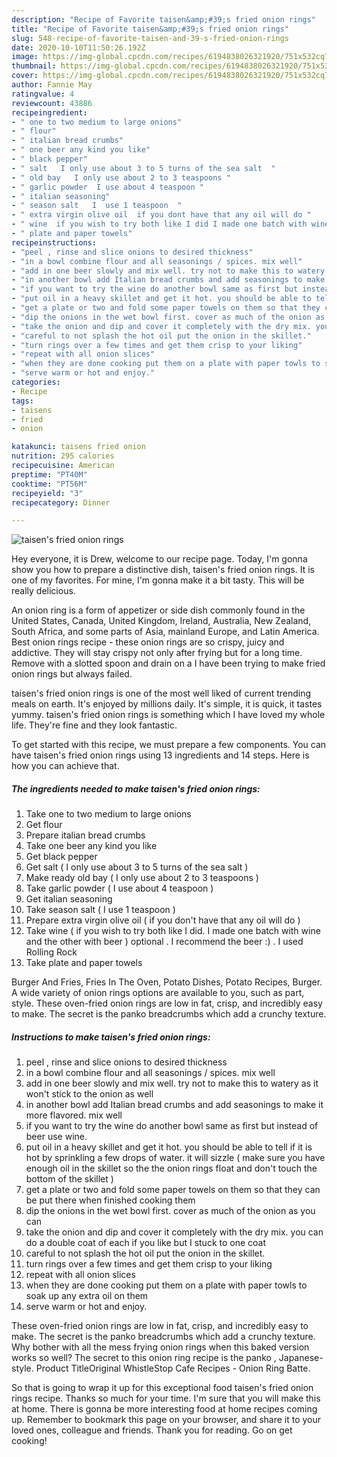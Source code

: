 ```yaml
---
description: "Recipe of Favorite taisen&amp;#39;s fried onion rings"
title: "Recipe of Favorite taisen&amp;#39;s fried onion rings"
slug: 548-recipe-of-favorite-taisen-and-39-s-fried-onion-rings
date: 2020-10-10T11:50:26.192Z
image: https://img-global.cpcdn.com/recipes/6194838026321920/751x532cq70/taisens-fried-onion-rings-recipe-main-photo.jpg
thumbnail: https://img-global.cpcdn.com/recipes/6194838026321920/751x532cq70/taisens-fried-onion-rings-recipe-main-photo.jpg
cover: https://img-global.cpcdn.com/recipes/6194838026321920/751x532cq70/taisens-fried-onion-rings-recipe-main-photo.jpg
author: Fannie May
ratingvalue: 4
reviewcount: 43886
recipeingredient:
- " one to two medium to large onions"
- " flour"
- " italian bread crumbs"
- " one beer any kind you like"
- " black pepper"
- " salt   I only use about 3 to 5 turns of the sea salt  "
- " old bay   I only use about 2 to 3 teaspoons "
- " garlic powder  I use about 4 teaspoon "
- " italian seasoning"
- " season salt   I  use 1 teaspoon  "
- " extra virgin olive oil  if you dont have that any oil will do "
- " wine  if you wish to try both like I did I made one batch with wine and the other with beer  optional   I recommend the beer    I used Rolling Rock"
- " plate and paper towels"
recipeinstructions:
- "peel , rinse and slice onions to desired thickness"
- "in a bowl combine flour and all seasonings / spices. mix well"
- "add in one beer slowly and mix well. try not to make this to watery as it won&#39;t stick to the onion as well"
- "in another bowl add Italian bread crumbs and add seasonings to make it more flavored.  mix well"
- "if you want to try the wine do another bowl same as first but instead of beer use wine."
- "put oil in a heavy skillet and get it hot. you should be able to tell if it is hot by sprinkling a few drops of water. it will sizzle ( make sure you have enough oil in the skillet so the the onion rings float and don&#39;t touch the bottom of the skillet )"
- "get a plate or two and fold some paper towels on them so that they can be put there when finished cooking them"
- "dip the onions in the wet bowl first. cover as much of the onion as you can"
- "take the onion and dip and cover it completely with the dry mix. you can do a double coat of each if you like but I stuck to one coat"
- "careful to not splash the hot oil put the onion in the skillet."
- "turn rings over a few times and get them crisp to your liking"
- "repeat with all onion slices"
- "when they are done cooking put them on a plate with paper towls to soak up any extra oil on them"
- "serve warm or hot and enjoy."
categories:
- Recipe
tags:
- taisens
- fried
- onion

katakunci: taisens fried onion 
nutrition: 295 calories
recipecuisine: American
preptime: "PT40M"
cooktime: "PT56M"
recipeyield: "3"
recipecategory: Dinner

---
```



![taisen&#39;s fried onion rings](https://img-global.cpcdn.com/recipes/6194838026321920/751x532cq70/taisens-fried-onion-rings-recipe-main-photo.jpg)

Hey everyone, it is Drew, welcome to our recipe page. Today, I'm gonna show you how to prepare a distinctive dish, taisen&#39;s fried onion rings. It is one of my favorites. For mine, I'm gonna make it a bit tasty. This will be really delicious.

An onion ring is a form of appetizer or side dish commonly found in the United States, Canada, United Kingdom, Ireland, Australia, New Zealand, South Africa, and some parts of Asia, mainland Europe, and Latin America. Best onion rings recipe - these onion rings are so crispy, juicy and addictive. They will stay crispy not only after frying but for a long time. Remove with a slotted spoon and drain on a I have been trying to make fried onion rings but always failed.

taisen&#39;s fried onion rings is one of the most well liked of current trending meals on earth. It's enjoyed by millions daily. It's simple, it is quick, it tastes yummy. taisen&#39;s fried onion rings is something which I have loved my whole life. They're fine and they look fantastic.


To get started with this recipe, we must prepare a few components. You can have taisen&#39;s fried onion rings using 13 ingredients and 14 steps. Here is how you can achieve that.

<!--inarticleads1-->

##### The ingredients needed to make taisen&#39;s fried onion rings:

1. Take  one to two medium to large onions
1. Get  flour
1. Prepare  italian bread crumbs
1. Take  one beer any kind you like
1. Get  black pepper
1. Get  salt (  I only use about 3 to 5 turns of the sea salt  )
1. Make ready  old bay (  I only use about 2 to 3 teaspoons )
1. Take  garlic powder ( I use about 4 teaspoon )
1. Get  italian seasoning
1. Take  season salt (  I  use 1 teaspoon  )
1. Prepare  extra virgin olive oil ( if you don&#39;t have that any oil will do )
1. Take  wine ( if you wish to try both like I did. I made one batch with wine and the other with beer ) optional  . I recommend the beer :)  . I used Rolling Rock
1. Take  plate and paper towels


Burger And Fries, Fries In The Oven, Potato Dishes, Potato Recipes, Burger. A wide variety of onion rings options are available to you, such as part, style. These oven-fried onion rings are low in fat, crisp, and incredibly easy to make. The secret is the panko breadcrumbs which add a crunchy texture. 

<!--inarticleads2-->

##### Instructions to make taisen&#39;s fried onion rings:

1. peel , rinse and slice onions to desired thickness
1. in a bowl combine flour and all seasonings / spices. mix well
1. add in one beer slowly and mix well. try not to make this to watery as it won&#39;t stick to the onion as well
1. in another bowl add Italian bread crumbs and add seasonings to make it more flavored.  mix well
1. if you want to try the wine do another bowl same as first but instead of beer use wine.
1. put oil in a heavy skillet and get it hot. you should be able to tell if it is hot by sprinkling a few drops of water. it will sizzle ( make sure you have enough oil in the skillet so the the onion rings float and don&#39;t touch the bottom of the skillet )
1. get a plate or two and fold some paper towels on them so that they can be put there when finished cooking them
1. dip the onions in the wet bowl first. cover as much of the onion as you can
1. take the onion and dip and cover it completely with the dry mix. you can do a double coat of each if you like but I stuck to one coat
1. careful to not splash the hot oil put the onion in the skillet.
1. turn rings over a few times and get them crisp to your liking
1. repeat with all onion slices
1. when they are done cooking put them on a plate with paper towls to soak up any extra oil on them
1. serve warm or hot and enjoy.


These oven-fried onion rings are low in fat, crisp, and incredibly easy to make. The secret is the panko breadcrumbs which add a crunchy texture. Why bother with all the mess frying onion rings when this baked version works so well? The secret to this onion ring recipe is the panko , Japanese-style. Product TitleOriginal WhistleStop Cafe Recipes - Onion Ring Batte. 

So that is going to wrap it up for this exceptional food taisen&#39;s fried onion rings recipe. Thanks so much for your time. I'm sure that you will make this at home. There is gonna be more interesting food at home recipes coming up. Remember to bookmark this page on your browser, and share it to your loved ones, colleague and friends. Thank you for reading. Go on get cooking!
